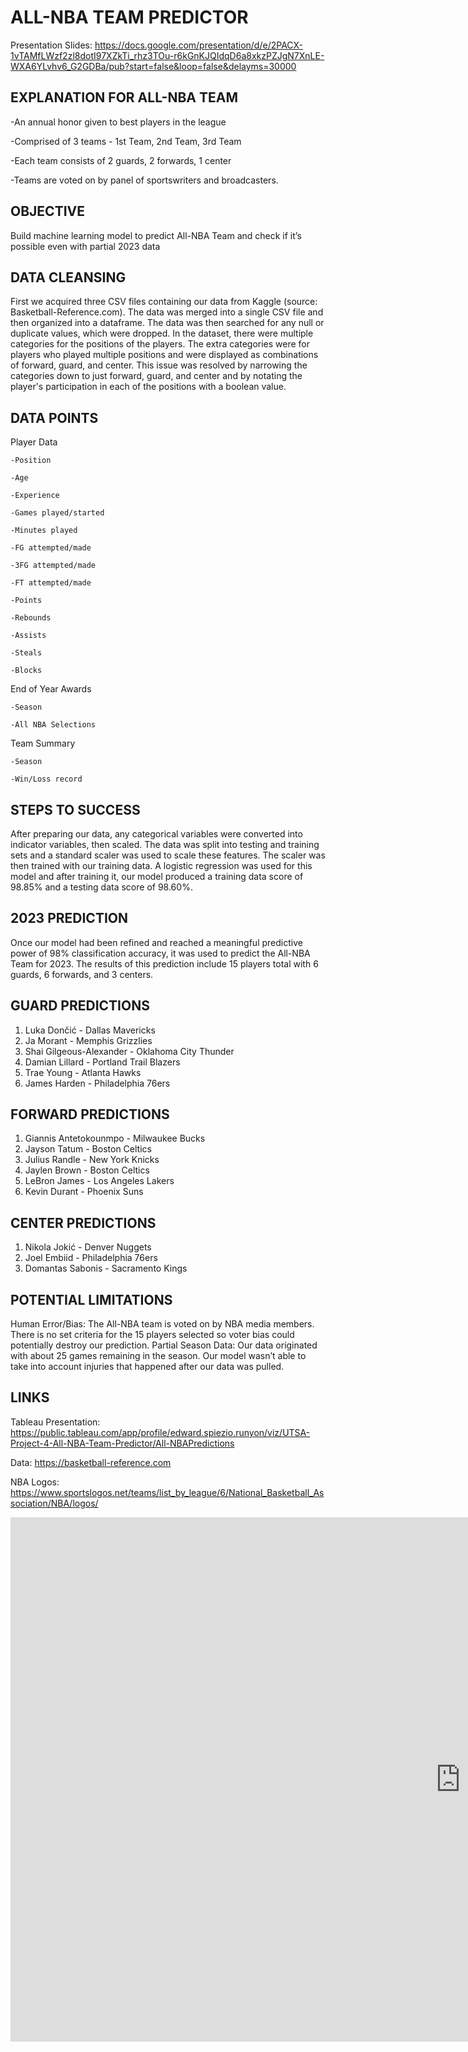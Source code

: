 # ALL-NBA TEAM PREDICTOR

Presentation Slides: https://docs.google.com/presentation/d/e/2PACX-1vTAMfLWzf2zl8dotI97XZkTi_rhz3TOu-r6kGnKJQIdqD6a8xkzPZJgN7XnLE-WXA6YLvhv6_G2GDBa/pub?start=false&loop=false&delayms=30000

## EXPLANATION FOR ALL-NBA TEAM

-An annual honor given to best players in the league

-Comprised of 3 teams - 1st Team, 2nd Team, 3rd Team

-Each team consists of  2 guards, 2 forwards, 1 center

-Teams are voted on by panel of sportswriters and broadcasters.

## OBJECTIVE

Build machine learning model to predict All-NBA Team and check if it’s possible even with partial 2023 data 

## DATA CLEANSING

First we acquired three CSV files containing our data from Kaggle (source: Basketball-Reference.com).
The data was merged into a single CSV file and then organized into a dataframe. The data was then searched for any null or duplicate values, which were dropped.
In the dataset, there were multiple categories for the positions of the players. The extra categories were for players who played multiple positions and were displayed as combinations of forward, guard, and center.
This issue was resolved by narrowing the categories down to just forward, guard, and center and by notating the player's participation in each of the positions with a boolean value.

## DATA POINTS

  Player Data

    -Position
  
    -Age
  
    -Experience
  
    -Games played/started
  
    -Minutes played
  
    -FG attempted/made
  
    -3FG attempted/made
  
    -FT attempted/made
  
    -Points
  
    -Rebounds
  
    -Assists
  
    -Steals
  
    -Blocks

  End of Year Awards

    -Season
  
    -All NBA Selections

  Team Summary

    -Season
    
    -Win/Loss record

## STEPS TO SUCCESS

After preparing our data, any categorical variables were converted into indicator variables, then scaled.
The data was split into testing and training sets and a standard scaler was used to scale these features. The scaler was then trained with our training data.
A logistic regression was used for this model and after training it, our model produced a training data score of 98.85% and a testing data score of 98.60%.


## 2023 PREDICTION

Once our model had been refined and reached a meaningful predictive power 
of 98% classification accuracy, it was used to predict the All-NBA Team for 2023. The results of this prediction include 15 players total with 6 guards, 6 forwards, and 3 centers.

## GUARD PREDICTIONS
1. Luka Dončić - Dallas Mavericks
2. Ja Morant - Memphis Grizzlies
3. Shai Gilgeous-Alexander - Oklahoma City Thunder
4. Damian Lillard - Portland Trail Blazers
5. Trae Young - Atlanta Hawks
6. James Harden - Philadelphia 76ers

## FORWARD PREDICTIONS
1. Giannis Antetokounmpo - Milwaukee Bucks
2. Jayson Tatum - Boston Celtics
3. Julius Randle - New York Knicks
4. Jaylen Brown - Boston Celtics
5. LeBron James - Los Angeles Lakers
6. Kevin Durant - Phoenix Suns

## CENTER PREDICTIONS
1. Nikola Jokić - Denver Nuggets
2. Joel Embiid - Philadelphia 76ers
3. Domantas Sabonis - Sacramento Kings

## POTENTIAL LIMITATIONS

Human Error/Bias: The All-NBA team is voted on by NBA media members. There is no set criteria for the 15 players selected so voter bias could potentially destroy our prediction.
Partial Season Data: Our data originated with about 25 games remaining in the season. Our model wasn’t able to take into account injuries that happened after our data was pulled.

## LINKS

Tableau Presentation: https://public.tableau.com/app/profile/edward.spiezio.runyon/viz/UTSA-Project-4-All-NBA-Team-Predictor/All-NBAPredictions

Data: https://basketball-reference.com

NBA Logos: https://www.sportslogos.net/teams/list_by_league/6/National_Basketball_Association/NBA/logos/


<iframe src="https://docs.google.com/presentation/d/e/2PACX-1vTAMfLWzf2zl8dotI97XZkTi_rhz3TOu-r6kGnKJQIdqD6a8xkzPZJgN7XnLE-WXA6YLvhv6_G2GDBa/embed?start=true&loop=false&delayms=5000" frameborder="0" width="1440" height="839" allowfullscreen="true" mozallowfullscreen="true" webkitallowfullscreen="true"></iframe>
